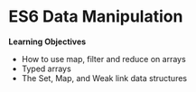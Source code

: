 # ES6 Data Manipulation

**Learning Objectives**

* How to use map, filter and reduce on arrays
* Typed arrays
* The Set, Map, and Weak link data structures
